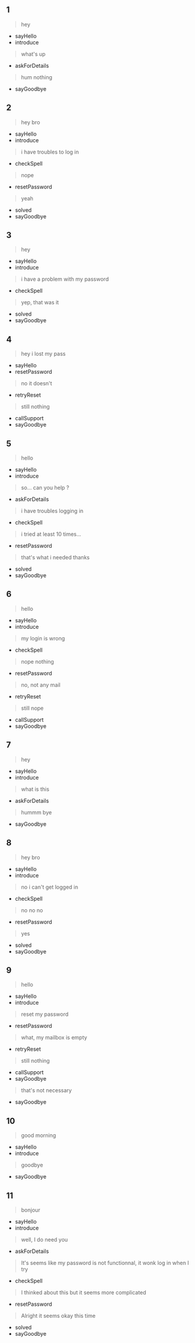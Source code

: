 ## 1
> hey
- sayHello
- introduce

> what's up
- askForDetails

> hum nothing
- sayGoodbye

## 2
> hey bro
- sayHello
- introduce

> i have troubles to log in
- checkSpell

> nope
- resetPassword

> yeah
- solved
- sayGoodbye

## 3

> hey
- sayHello
- introduce

> i have a problem with my password
- checkSpell

> yep, that was it
- solved
- sayGoodbye

## 4

> hey i lost my pass
- sayHello
- resetPassword

> no it doesn't
- retryReset

> still nothing
- callSupport
- sayGoodbye

## 5

> hello
- sayHello
- introduce

> so... can you help ?
- askForDetails

> i have troubles logging in
- checkSpell

> i tried at least 10 times...
- resetPassword

> that's what i needed thanks
- solved
- sayGoodbye

## 6

> hello
- sayHello
- introduce

> my login is wrong
- checkSpell

> nope nothing
- resetPassword

> no, not any mail
- retryReset

> still nope
- callSupport
- sayGoodbye

## 7

> hey
- sayHello
- introduce

> what is this
- askForDetails

> hummm bye
- sayGoodbye

## 8

> hey bro
- sayHello
- introduce

> no i can't get logged in
- checkSpell

> no no no
- resetPassword

> yes
- solved
- sayGoodbye

## 9

> hello
- sayHello
- introduce

> reset my password
- resetPassword

> what, my mailbox is empty
- retryReset

> still nothing
- callSupport
- sayGoodbye

> that's not necessary
- sayGoodbye

## 10

> good morning
- sayHello
- introduce

> goodbye
- sayGoodbye

## 11

> bonjour
- sayHello
- introduce

> well, I do need you
- askForDetails

> It's seems like my password is not functionnal, it wonk log in when I try
- checkSpell

> I thinked about this but it seems more complicated
- resetPassword

> Alright it seems okay this time
- solved
- sayGoodbye